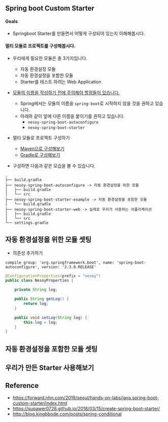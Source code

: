## Spring boot Custom Starter
#### Goals
- Springboot Starter를 만들면서 어떻게 구성되어 있는지 이해해봅시다.

#### 멀티 모듈로 프로젝트를 구성해봅시다.
- 우리에게 필요한 모듈은 총 3가지입니다.
    - 자동 환경설정 모듈
    - 자동 환경설정을 포함한 모듈
    - Starter를 테스트 하려는 Web Application
- [모듈의 이름을 작성하기 전에 주의해야 할점들이 있습니다.](https://docs.spring.io/autorepo/docs/spring-boot/2.0.0.M3/reference/html/boot-features-developing-auto-configuration.html#boot-features-custom-starter-naming)
    - Spring에서는 모듈의 이름을 `spring-boot`로 시작하지 않을 것을 권하고 있습니다.
    - 아래와 같이 앞에 다른 이름을 붙이기를 권하고 있습니다.
        - `nesoy-spring-boot-autoconfigure`
        - `nesoy-spring-boot-starter`
- 멀티 모듈로 프로젝트 구성하기
    - [Maven으로 구성해보기](https://taetaetae.github.io/2020/01/19/spring-boot-maven-multi-module/)
    - [Gradle로 구성해보기](https://jojoldu.tistory.com/123)
    
- 구성하면 다음과 같은 모습을 볼 수 있습니다.
```shell script
.
├── build.gradle
├── nesoy-spring-boot-autoconfigure -> 자동 환경설정을 위한 모듈
│   ├── build.gradle
│   └── src
├── nesoy-spring-boot-starter-example -> 자동 환경설정을 포함한 모듈
│   └── build.gradle
├── nesoy-spring-boot-starter-web -> 실제로 우리가 사용하는 어플리케이션
│   ├── build.gradle
│   └── src
└── settings.gradle
```

## 자동 환경설정을 위한 모듈 셋팅
- 의존성 추가하기
```shell script
compile group: 'org.springframework.boot', name: 'spring-boot-autoconfigure', version: '2.3.0.RELEASE'
```

```java
@ConfigurationProperties(prefix = "nesoy")
public class NesoyProperties {

    private String log;

    public String getLog() {
        return log;
    }

    public void setLog(String log) {
        this.log = log;
    }
}
```

## 자동 환경설정을 포함한 모듈 셋팅

## 우리가 만든 Starter 사용해보기


## Reference
- <https://forward.nhn.com/2019/seoul/hands-on-labs/java.spring-boot-custom-starter/index.html>
- <https://supawer0728.github.io/2018/03/15/create-spring-boot-starter/>
- <http://blog.kingbbode.com/posts/spring-conditional>
